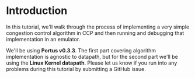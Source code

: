 # Introduction

In this tutorial, we'll walk through the process of implementing a very simple congestion control algorithm in CCP and then running and debugging that implementation in an emulator.

We'll be using **Portus v0.3.3**. The first part covering algorithm implementation is agnostic to datapath, but for the second part we'll be using the **Linux Kernel datapath**. Please let us know if you run into any problems during this tutorial by submitting a GitHub issue.
